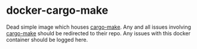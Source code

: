 # docker-cargo-make

Dead simple image which houses [cargo-make]. Any and all issues involving [cargo-make] should be redirected to their repo. 
Any issues with this docker container should be logged here. 



[cargo-make]: https://github.com/sagiegurari/cargo-make
